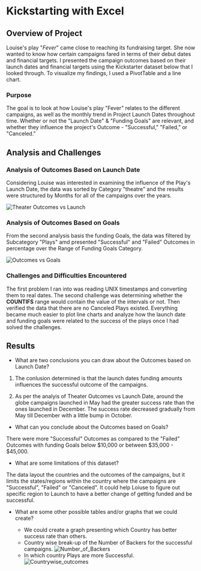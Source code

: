 # Kickstarting with Excel


## Overview of Project

Louise's play "_Fever_" came close to reaching its fundraising target. She now wanted to know how certain campaigns fared in terms of their debut dates and financial targets. I presented the campaign outcomes based on their launch dates and financial targets using the Kickstarter dataset below that I looked through.
To visualize my findings, I used a PivotTable and a line chart.

### Purpose

The goal is to look at how Louise's play "Fever" relates to the different campaigns, as well as the monthly trend in Project Launch Dates throughout time. Whether or not the "Launch Date" & "Funding Goals" are relevant, and whether they influence the project's Outcome - "Successful," "Failed," or "Canceled." 


## Analysis and Challenges


### Analysis of Outcomes Based on Launch Date

Considering Louise was interested in examining the influence of the Play's Launch Date, the data was sorted by Category "theatre" and the results were structured by Months for all of the campaigns over the years.

![Theater Outcomes vs Launch](/resources/Theater_Outcomes_vs_Launch.png)


### Analysis of Outcomes Based on Goals

From the second analysis basis the funding Goals, the data was filtered by Subcategory "Plays" amd presented "Successful" and "Failed" Outcomes in percentage over the Range of Funding Goals Category.

![Outcomes vs Goals](/resources/Outcomes_vs_Goals.png)

### Challenges and Difficulties Encountered

The first problem I ran into was reading UNIX timestamps and converting them to real dates. 
The second challenge was determining whether the **COUNTIFS** range would contain the value of the intervals or not. Then verified the data that there are no Canceled Plays existed.
Everything became much easier to plot line charts and analyze how the launch date and funding goals were related to the success of the plays once I had solved the challenges.


## Results

- What are two conclusions you can draw about the Outcomes based on Launch Date?
1. The conlusion determined is that the launch dates funding amounts influences the successful outcome of the campaigns.

2. As per the analyis of Theater Outcomes vs Launch Date, around the globe campaigns launched in May had the greater success rate than the ones launched in December. The success rate decreased gradually from May till December with a little bump in October.

- What can you conclude about the Outcomes based on Goals?

There were more "Successful" Outcomes as compared to the "Failed" Outcomes with funding Goals below $10,000 or between $35,000 - $45,000.

- What are some limitations of this dataset?

The data layout the countries and the outcomes of the campaigns, but it limits the states/regions within the country where the campaigns are "Successful", "Failed" or "Canceled". It could help Loiuse to figure out specific region to Launch to have a better change of getting funded and be successful.

- What are some other possible tables and/or graphs that we could create?

    - We could create a graph presenting which Country has better success rate than others.
    - Country wise break-up of the Number of Backers for the successful campaigns.
    ![Number_of_Backers](/resources/Number_of_Backers.png)
    - In which country Plays are more Successful.
    ![Countrywise_outcomes](/resources/Countrywise_outcomes.png)

